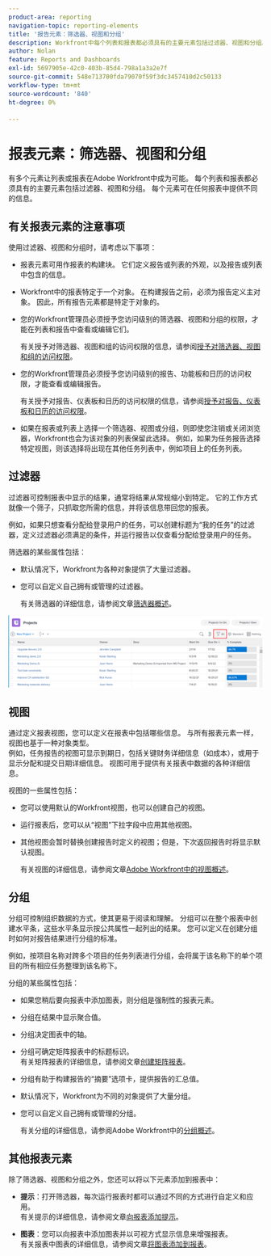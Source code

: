 ```yaml
---
product-area: reporting
navigation-topic: reporting-elements
title: '报告元素：筛选器、视图和分组'
description: Workfront中每个列表和报表都必须具有的主要元素包括过滤器、视图和分组。 每个元素可在任何报表中提供不同的信息。
author: Nolan
feature: Reports and Dashboards
exl-id: 5697905e-42c0-403b-85d4-798a1a3a2e7f
source-git-commit: 548e713700fda79070f59f3dc3457410d2c50133
workflow-type: tm+mt
source-wordcount: '840'
ht-degree: 0%

---
```


# 报表元素：筛选器、视图和分组

<!--
<div style="color: #ff1493;" data-mc-conditions="QuicksilverOrClassic.Draft mode">
<p>AL: Add information here about all the different kinds of FVGs: in reports, in lists, beta, etc // OR: this article should be a high-level overview of reporting elements. Then, each type of element should have:</p>
<p>- overview for Filters</p>
<p>- create a filter</p>
<p>- share a filter</p>
<p>ALL in Reporting elements but the Shared ones should be linked to Basics> Sharing; some of the articles in the Basics> Navigation> Use lists might beed to link here as well</p>
</div>
-->

有多个元素让列表或报表在Adobe Workfront中成为可能。 每个列表和报表都必须具有的主要元素包括过滤器、视图和分组。 每个元素可在任何报表中提供不同的信息。

## 有关报表元素的注意事项

使用过滤器、视图和分组时，请考虑以下事项：

* 报表元素可用作报表的构建块。 它们定义报告或列表的外观，以及报告或列表中包含的信息。
* Workfront中的报表特定于一个对象。 在构建报告之前，必须为报告定义主对象。 因此，所有报告元素都是特定于对象的。
* 您的Workfront管理员必须授予您访问级别的筛选器、视图和分组的权限，才能在列表和报告中查看或编辑它们。

  有关授予对筛选器、视图和组的访问权限的信息，请参阅[授予对筛选器、视图和组的访问权限](../../../administration-and-setup/add-users/configure-and-grant-access/grant-access-fvg.md)。

* 您的Workfront管理员必须授予您访问级别的报告、功能板和日历的访问权限，才能查看或编辑报告。

  有关授予对报告、仪表板和日历的访问权限的信息，请参阅[授予对报告、仪表板和日历的访问权限](../../../administration-and-setup/add-users/configure-and-grant-access/grant-access-reports-dashboards-calendars.md)。

* 如果在报表或列表上选择一个筛选器、视图或分组，则即使您注销或关闭浏览器，Workfront也会为该对象的列表保留此选择。 例如，如果为任务报告选择特定视图，则该选择将出现在其他任务列表中，例如项目上的任务列表。

## 过滤器

过滤器可控制报表中显示的结果，通常将结果从常规缩小到特定。 它的工作方式就像一个筛子，只抓取您所需的信息，并将该信息带回您的报表。

例如，如果只想查看分配给登录用户的任务，可以创建标题为“我的任务”的过滤器，定义过滤器必须满足的条件，并运行报告以仅查看分配给登录用户的任务。

筛选器的某些属性包括：

* 默认情况下，Workfront为各种对象提供了大量过滤器。
* 您可以自定义自己拥有或管理的过滤器。

  有关筛选器的详细信息，请参阅文章[筛选器概述](../../../reports-and-dashboards/reports/reporting-elements/filters-overview.md)。

![筛选器图标](assets/projects-list-with-filter-drop-down-highlighted-nwe.png)

## 视图

通过定义报表视图，您可以定义在报表中包括哪些信息。 与所有报表元素一样，视图也基于一种对象类型。\
例如，任务报告的视图可显示到期日，包括关键财务详细信息（如成本），或用于显示分配和提交日期详细信息。 视图可用于提供有关报表中数据的各种详细信息。

视图的一些属性包括：

* 您可以使用默认的Workfront视图，也可以创建自己的视图。
* 运行报表后，您可以从“视图”下拉字段中应用其他视图。
* 其他视图会暂时替换创建报告时定义的视图；但是，下次返回报告时将显示默认视图。

  有关视图的详细信息，请参阅文章[Adobe Workfront中的视图概述](../../../reports-and-dashboards/reports/reporting-elements/views-overview.md)。

## 分组

分组可控制组织数据的方式，使其更易于阅读和理解。 分组可以在整个报表中创建水平条，这些水平条显示按公共属性一起列出的结果。 您可以定义在创建分组时如何对报告结果进行分组的标准。

例如，按项目名称对跨多个项目的任务列表进行分组，会将属于该名称下的单个项目的所有相应任务整理到该名称下。

分组的某些属性包括：

* 如果您稍后要向报表中添加图表，则分组是强制性的报表元素。
* 分组在结果中显示聚合值&#x200B;。
* 分组决定图表中的轴。
* 分组可确定矩阵报表中的标题标识。\
  有关矩阵报表的详细信息，请参阅文章[创建矩阵报表](../../../reports-and-dashboards/reports/creating-and-managing-reports/create-matrix-report.md)。

* 分组有助于构建报告的“摘要”选项卡，提供报告的汇总值。
* 默认情况下，Workfront为不同的对象提供了大量分组。
* 您可以自定义自己拥有或管理的分组。

  有关分组的详细信息，请参阅Adobe Workfront中的[分组概述](../../../reports-and-dashboards/reports/reporting-elements/groupings-overview.md)。

## 其他报表元素

除了筛选器、视图和分组之外，您还可以将以下元素添加到报表中：

* **提示**：打开筛选器，每次运行报表时都可以通过不同的方式进行自定义和应用。\
  有关提示的详细信息，请参阅文章[向报表添加提示](../../../reports-and-dashboards/reports/creating-and-managing-reports/add-prompt-report.md)。

* **图表**：您可以向报表中添加图表并以可视方式显示信息来增强报表。\
  有关报表中图表的详细信息，请参阅文章[将图表添加到报表](../../../reports-and-dashboards/reports/creating-and-managing-reports/add-chart-report.md)。
